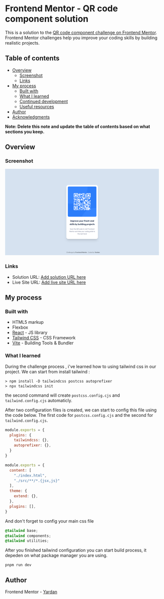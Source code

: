 # Frontend Mentor - QR code component solution

This is a solution to the [QR code component challenge on Frontend Mentor](https://www.frontendmentor.io/challenges/qr-code-component-iux_sIO_H). Frontend Mentor challenges help you improve your coding skills by building realistic projects. 

## Table of contents

  - [Overview](#overview)
    - [Screenshot](#screenshot)
    - [Links](#links)
  - [My process](#my-process)
    - [Built with](#built-with)
    - [What I learned](#what-i-learned)
    - [Continued development](#continued-development)
    - [Useful resources](#useful-resources)
  - [Author](#author)
  - [Acknowledgments](#acknowledgments)

**Note: Delete this note and update the table of contents based on what sections you keep.**

## Overview

### Screenshot

![](./src/images/screenshot.png)



### Links

- Solution URL: [Add solution URL here](https://your-solution-url.com)
- Live Site URL: [Add live site URL here](https://your-live-site-url.com)

## My process

### Built with

- HTML5 markup
- Flexbox
- [React](https://reactjs.org/) - JS library
- [Tailwind CSS](https://reactjs.org/) - CSS Framework
- [Vite](https://vitejs.dev/) - Building Tools & Bundler


### What I learned

During the challenge process , i've learned how to using tailwind css in our project. We can start from install tailwind :

```
> npm install -D tailwindcss postcss autoprefixer
> npx tailwindcss init
```
the second command will create `postcss.config.cjs` and `tailwind.config.cjs` automaticly.

After two configuration files is created, we can start to config this file using the code below. The first code for `postcss.config.cjs` and the second for `tailwind.config.cjs`.

```js
module.exports = {
  plugins: {
    tailwindcss: {},
    autoprefixer: {},
  }
}
```

```js
module.exports = {
  content: [
    "./index.html",
    "./src/**/*.{jsx,js}"
  ],
  theme: {
    extend: {},
  },
  plugins: [],
}
```

And don't forget to config your main css file

```css
@tailwind base;
@tailwind components;
@tailwind utilities;
```

After you finished tailwind configuration you can start build process, it depeden on what package manager you are using.

```
pnpm run dev
```

## Author

  Frontend Mentor - [Yardan](https://www.frontendmentor.io/profile/morphiezy)
